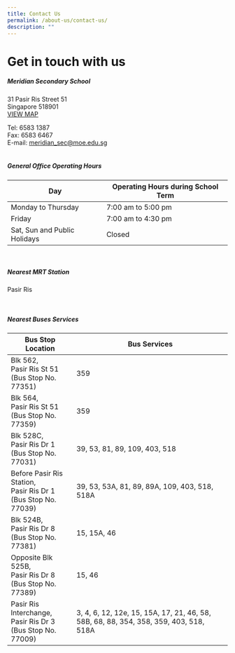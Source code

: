```yaml
---
title: Contact Us
permalink: /about-us/contact-us/
description: ""
---
```

# Get in touch with us

##### **Meridian Secondary School**
31 Pasir Ris Street 51<br>
Singapore 518901<br>
[VIEW MAP](https://goo.gl/maps/UGSABadBzw7hiVVa7)

Tel: 6583 1387 <br>
Fax: 6583 6467 <br>
E-mail: [meridian_sec@moe.edu.sg](mailto:meridian_sec@moe.edu.sg) <br> 
<br>
##### **General Office Operating Hours**

| Day | Operating Hours during School Term |
| -------- | -------- |
| Monday to Thursday | 7:00 am to 5:00 pm |
| Friday | 7:00 am to 4:30 pm |
| Sat, Sun and Public Holidays | Closed     |



<br>

##### **Nearest MRT Station**
Pasir Ris

<br>

##### **Nearest Buses Services**
| Bus Stop Location | Bus Services |
| ------- | ------- |
| Blk 562, <br> Pasir Ris St 51 <br> (Bus Stop No. 77351)     | 359   |
| Blk 564, <br> Pasir Ris St 51 <br> (Bus Stop No. 77359)     | 359   |
| Blk 528C, <br> Pasir Ris Dr 1 <br> (Bus Stop No. 77031)       | 39, 53, 81, 89, 109, 403, 518   |
| Before Pasir Ris Station, <br> Pasir Ris Dr 1 <br>(Bus Stop No. 77039)    | 39, 53, 53A, 81, 89, 89A, 109, 403, 518, 518A   |
| Blk 524B, <br> Pasir Ris Dr 8 <br> (Bus Stop No. 77381)       | 15, 15A, 46   |
| Opposite Blk 525B, <br> Pasir Ris Dr 8 <br>(Bus Stop No. 77389)    | 15, 46   |
| Pasir Ris Interchange, <br> Pasir Ris Dr 3 <br>(Bus Stop No. 77009)    | 3, 4, 6, 12, 12e, 15, 15A, 17, 21, 46, 58, 58B, 68, 88, 354, 358, 359, 403, 518, 518A   |



<br>